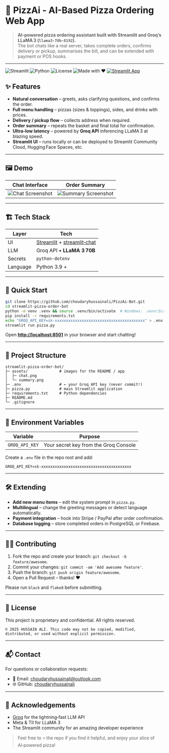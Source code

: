 # 🍕 PizzAi - AI-Based Pizza Ordering Web App



> **AI‑powered pizza ordering assistant built with Streamlit and Groq’s LLaMA 3 (`llama3‑70b‑8192`).**  
> The bot chats like a real server, takes complete orders, confirms delivery or pickup, summarises the bill, and can be extended with payment or POS hooks.

---

![Streamlit](https://img.shields.io/badge/Built%20with-Streamlit-f06) ![Python](https://img.shields.io/badge/Built%20with-Pyhton-yellow) ![License](https://img.shields.io/badge/License-MIT-green) ![Made with ❤](https://img.shields.io/badge/Made%20with-%E2%9D%A4-red) 
[![Streamlit App](https://static.streamlit.io/badges/streamlit_badge_black_white.svg)](https://pizza-ai.streamlit.app)

## ✨ Features
- **Natural conversation** – greets, asks clarifying questions, and confirms the order.
- **Full menu handling** – pizzas (sizes & toppings), sides, and drinks with prices.
- **Delivery / pickup flow** – collects address when required.
- **Order summary** – repeats the basket and final total for confirmation.
- **Ultra‑low latency** – powered by **Groq API** inferencing LLaMA 3 at blazing speed.
- **Streamlit UI** – runs locally or can be deployed to Streamlit Community Cloud, Hugging Face Spaces, etc.

---

## 🖼️ Demo

| Chat Interface | Order Summary |
| -------------- | ------------- |
| ![Chat Screenshot](https://github.com/user-attachments/assets/8a48e6cd-b57f-4b16-9044-e48c6c4263ba) | ![Summary Screenshot](https://github.com/user-attachments/assets/af7e40d2-226d-4f5e-b287-bfbb0db5fb41) |


---

## 🏗️ Tech Stack
| Layer | Tech |
|-------|------|
| UI | [Streamlit](https://streamlit.io) + [streamlit‑chat](https://pypi.org/project/streamlit-chat/) |
| LLM | Groq API • **LLaMA 3 70B** |
| Secrets | `python‑dotenv` |
| Language | Python 3.9 + |

---

## 🚀 Quick Start

```bash
git clone https://github.com/choudaryhussainali/PizzAi-Bot.git
cd streamlit-pizza-order-bot
python -m venv .venv && source .venv/bin/activate  # Windows: .venv\Scripts\activate
pip install -r requirements.txt
echo "GROQ_API_KEY=sk-xxxxxxxxxxxxxxxxxxxxxxxxxxxxxxxxxxxxxxxx" > .env
streamlit run pizza.py
````

Open **[http://localhost:8501](http://localhost:8501)** in your browser and start chatting!

---

## 📂 Project Structure

```
streamlit-pizza-order-bot/
├─ assets/              # images for the README / app
│  ├─ chat.png
│  └─ summary.png
├─ .env                 # ← your Groq API key (never commit!)
├─ pizza.py             # main Streamlit application
├─ requirements.txt     # Python dependencies
├─ README.md
└─ .gitignore
```

---

## 🔐 Environment Variables

| Variable       | Purpose                               |
| -------------- | ------------------------------------- |
| `GROQ_API_KEY` | Your secret key from the Groq Console |

Create a `.env` file in the repo root and add:

```dotenv
GROQ_API_KEY=sk-xxxxxxxxxxxxxxxxxxxxxxxxxxxxxxxxxxxxxxxx
```

---

## 🛠️ Extending

* **Add new menu items** – edit the system prompt in `pizza.py`.
* **Multilingual** – change the greeting messages or detect language automatically.
* **Payment integration** – hook into Stripe / PayPal after order confirmation.
* **Database logging** – store completed orders in PostgreSQL or Firebase.

---

## 👩‍💻 Contributing

1. Fork the repo and create your branch: `git checkout -b feature/awesome`.
2. Commit your changes: `git commit -am 'Add awesome feature'`.
3. Push the branch: `git push origin feature/awesome`.
4. Open a Pull Request – thanks! ❤️

Please run `black` and `flake8` before submitting.

---

## 📄 License

This project is proprietary and confidential. All rights reserved.

```
© 2025 HUSSAIN ALI. This code may not be copied, modified, distributed, or used without explicit permission.
```

---

## 📬 Contact

For questions or collaboration requests:

* 📧 Email: [choudaryhussainali@outlook.com](mailto:choudaryhussainali@outlook.com)
* 🌐 GitHub: [choudaryhussainali](https://github.com/choudaryhussainali)


---

## 🙌 Acknowledgements

* [Groq](https://groq.com) for the lightning‑fast LLM API
* Meta & TII for LLaMA 3
* The Streamlit community for an amazing developer experience

> Feel free to ⭐ the repo if you find it helpful, and enjoy your slice of AI‑powered pizza!

